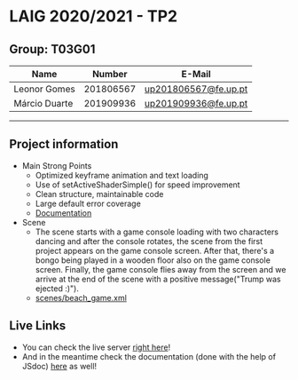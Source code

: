 # LAIG 2020/2021 - TP2
## Group: T03G01

| Name             | Number    | E-Mail               |
| ---------------- | --------- | ------------------   |
| Leonor Gomes     | 201806567 | up201806567@fe.up.pt |
| Márcio Duarte    | 201909936 | up201909936@fe.up.pt |

----

## Project information

- Main Strong Points
  - Optimized keyframe animation and text loading
  - Use of setActiveShaderSimple() for speed improvement
  - Clean structure, maintainable code
  - Large default error coverage
  - [Documentation](https://web.fe.up.pt/~up201909936/laig/TP2/out/)
- Scene
  - The scene starts with a game console loading with two characters dancing and after the console rotates, the scene from the first project appears on the game console screen. After that, there's a bongo being played in a wooden floor also on the game console screen. Finally, the game console flies away from the screen and we arrive at the end of the scene with a positive message("Trump was ejected :)").
  - [scenes/beach_game.xml](scenes/beach_game.xml)

## Live Links

- You can check the live server [right here](https://web.fe.up.pt/~up201909936/laig/TP2/?file=beach_game.xml)!
- And in the meantime check the documentation (done with the help of JSdoc) [here](https://web.fe.up.pt/~up201909936/laig/TP2/out/) as well!
